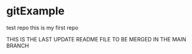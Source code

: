 # gitExample
test repo
this is my first repo

THIS IS THE LAST UPDATE README FILE TO BE MERGED IN THE MAIN BRANCH


